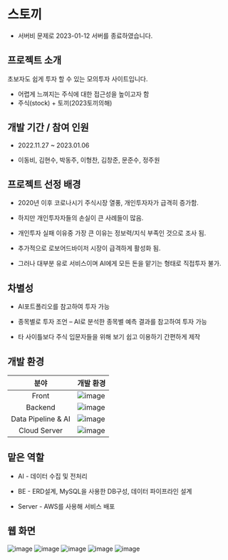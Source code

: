 # 스토끼
- 서버비 문제로 2023-01-12 서버를 종료하였습니다.

## 프로젝트 소개

초보자도 쉽게 투자 할 수 있는 모의투자 사이트입니다.
- 어렵게 느껴지는 주식에 대한 접근성을 높이고자 함
- 주식(stock) + 토끼(2023토끼의해)

## 개발 기간 / 참여 인원
- 2022.11.27 ~ 2023.01.06

- 이동비, 김현수, 박동주, 이형찬, 김창준, 문준수, 정주원

## 프로젝트 선정 배경
- 2020년 이후 코로나시기 주식시장 열풍, 개인투자자가 급격히 증가함.

- 하지만 개인투자자들의 손실이 큰 사례들이 많음.

- 개인투자 실패 이유중 가장 큰 이유는 정보력/지식 부족인 것으로 조사 됨.

- 추가적으로 로보어드바이저 시장이 급격하게 활성화 됨.

- 그러나 대부분 유로 서비스이며 AI에게 모든 돈을 맡기는 형태로 직접투자 불가.

## 차별성
- AI포트폴리오를 참고하여 투자 가능

- 종목별로 투자 조언 – AI로 분석한 종목별 예측 결과를 참고하여 투자 가능

- 타 사이틀보다 주식 입문자들을 위해 보기 쉽고 이용하기 간편하게 제작

## 개발 환경
|분야|개발 환경|
|:---:|---|
|Front|![image](https://user-images.githubusercontent.com/97291618/215204783-2b8f1439-583d-4851-8c1f-d1dec816ffb5.png)|
|Backend|![image](https://user-images.githubusercontent.com/97291618/215204451-0bba626b-7d38-4a3c-be6f-0ba14fa9dc57.png)|
|Data Pipeline & AI|![image](https://user-images.githubusercontent.com/97291618/215204570-4f256419-e402-4750-b0d9-43728bc95329.png)|
|Cloud Server|![image](https://user-images.githubusercontent.com/97291618/215204630-78d0d97f-e878-44e6-a482-fe404d977745.png)|

## 맡은 역할
- AI - 데이터 수집 및 전처리

- BE - ERD설계, MySQL을 사용한 DB구성, 데이터 파이프라인 설계

- Server - AWS를 사용해 서비스 배포

## 웹 화면
![image](https://user-images.githubusercontent.com/97291618/216814445-8be3cc2e-c8c6-4339-b8cb-1534f998e93e.png)
![image](https://user-images.githubusercontent.com/97291618/216814459-6cb18aed-bc54-4d9e-a72b-70814ca29f78.png)
![image](https://user-images.githubusercontent.com/97291618/216814496-883dfbc3-ae3a-4c34-816f-21e715e3db00.png)
![image](https://user-images.githubusercontent.com/97291618/216814509-5c6d45d8-6c94-443d-9715-7d8d6563b700.png)
![image](https://user-images.githubusercontent.com/97291618/216814553-c2874f7c-38ea-4656-ab45-337e20b49328.png)

